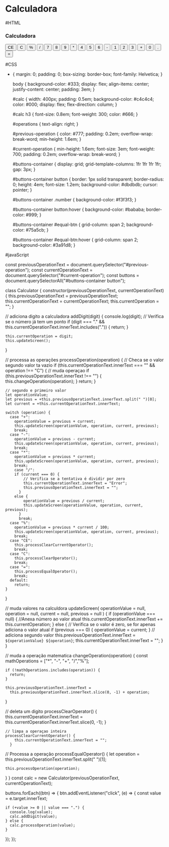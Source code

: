 # Calculadora
#HTML

<!DOCTYPE html>
<html lang="en">
  <head>
 <meta charset="UTF-8" />
    <meta http-equiv="X-UA-Compatible" content="IE=edge" />
    <meta name="viewport" content="width=device-width, initial-scale=1.0" />
    <title>JS Calc</title>
    <link rel="stylesheet" href="css/style.css" />
    <script src="js/script.js" defer></script>
  </head>
  <body>
    <div id="calc">
      <h3>Calculadora</h3>
      <div id="operations">
        <div id="previous-operation"></div>
        <div id="current-operation"></div>
     </div>
      <div id="buttons-container">
        <button>CE</button>
        <button>C</button>
        <button>%</button>
        <button>/</button>
        <button class="number">7</button>
        <button class="number">8</button>
        <button class="number">9</button>
        <button>*</button>
        <button class="number">4</button>
        <button class="number">5</button>
        <button class="number">6</button>
        <button>-</button>
        <button class="number">1</button>
        <button class="number">2</button>
        <button class="number">3</button>
        <button>+</button>
        <button class="number">0</button>
        <button class="number">.</button>
        <button id="equal-btn">=</button>
      </div>
    </div>
  </body>
</html>

#CSS

* {
    margin: 0;
    padding: 0;
    box-sizing: border-box;
    font-family: Helvetica;
  }
  
  body {
    background-color: #333;
    display: flex;
    align-items: center;
    justify-content: center;
    padding: 3em;
  }
  
  #calc {
    width: 400px;
    padding: 0.5em;
    background-color: #c4c4c4;
    color: #000;
    display: flex;
    flex-direction: column;
  }
  
  #calc h3 {
    font-size: 0.8em;
    font-weight: 300;
    color: #666;
  }
  
  #operations {
    text-align: right;
  }
  
  #previous-operation {
    color: #777;
    padding: 0.2em;
    overflow-wrap: break-word;
    min-height: 1.6em;
  }
  
  #current-operation {
    min-height: 1.6em;
    font-size: 3em;
    font-weight: 700;
    padding: 0.2em;
    overflow-wrap: break-word;
  }
  
  #buttons-container {
    display: grid;
    grid-template-columns: 1fr 1fr 1fr 1fr;
    gap: 3px;
  }
  
  #buttons-container button {
    border: 1px solid transparent;
    border-radius: 0;
    height: 4em;
    font-size: 1.2em;
    background-color: #dbdbdb;
    cursor: pointer;
  }
  
  #buttons-container .number {
    background-color: #f3f3f3;
  }
  
  #buttons-container button:hover {
    background-color: #bababa;
    border-color: #999;
  }
  
  #buttons-container #equal-btn {
    grid-column: span 2;
    background-color: #75a5cb;
  }
  
  #buttons-container #equal-btn:hover {
    grid-column: span 2;
    background-color: #3a91d8;
  }

#javaScript

const previousOperationText = document.querySelector("#previous-operation");
const currentOperationText = document.querySelector("#current-operation");
const buttons = document.querySelectorAll("#buttons-container button");

class Calculator {
  constructor(previousOperationText, currentOperationText) {
    this.previousOperationText = previousOperationText;
    this.currentOperationText = currentOperationText;
    this.currentOperation = "";
  }

  // adiciona digito a calculadora
  addDigit(digit) {
    console.log(digit);
    // Verifica se o número já tem um ponto
    if (digit === "." && this.currentOperationText.innerText.includes(".")) {
      return;
    }

    this.currentOperation = digit;
    this.updateScreen();
  }

  // processa as operações
  processOperation(operation) {
    // Checa se o valor segundo valor ta vazio
    if (this.currentOperationText.innerText === "" && operation !== "C") {
      // muda operaçao
      if (this.previousOperationText.innerText !== "") {
        this.changeOperation(operation);
      }
      return;
    }

    // segundo e primeiro valor
    let operationValue;
    let previous = +this.previousOperationText.innerText.split(" ")[0];
    let current = +this.currentOperationText.innerText;

    switch (operation) {
      case "+":
        operationValue = previous + current;
        this.updateScreen(operationValue, operation, current, previous);
        break;
      case "-":
        operationValue = previous - current;
        this.updateScreen(operationValue, operation, current, previous);
        break;
      case "*":
        operationValue = previous * current;
        this.updateScreen(operationValue, operation, current, previous);
        break;
        case "/":
        if (current === 0) {
            // Verifica se a tentativa é dividir por zero
            this.currentOperationText.innerText = "Error";
            this.previousOperationText.innerText = "";
          } 
        else {
            operationValue = previous / current;
            this.updateScreen(operationValue, operation, current, previous);
          }
          break;
      case "%":
        operationValue = previous * current / 100;
        this.updateScreen(operationValue, operation, current, previous);
        break;
      case "CE":
        this.processClearCurrentOperator();
        break;
      case "C":
        this.processClearOperator();
        break;
      case "=":
        this.processEqualOperator();
        break;
      default:
        return;
    }
  }

  // muda valores na calculdora
  updateScreen(
    operationValue = null,
    operation = null,
    current = null,
    previous = null
  ) {
    if (operationValue === null) {
      //Anexa número ao valor atual
      this.currentOperationText.innerText += this.currentOperation;
    } else {
      // Verifica se o valor é zero, se for apenas adiciona o valor atual
      if (previous === 0) {
        operationValue = current;
      }
      // adiciona segundo valor
      this.previousOperationText.innerText = `${operationValue} ${operation}`;
      this.currentOperationText.innerText = "";
    }
  }

  // muda a operação matematica
  changeOperation(operation) {
    const mathOperations = ["*", "-", "+", "/","%"];

    if (!mathOperations.includes(operation)) {
      return;
    }

    this.previousOperationText.innerText =
      this.previousOperationText.innerText.slice(0, -1) + operation;
  }


  // deleta um digito
processClearOperator() {
    this.currentOperationText.innerText =
      this.currentOperationText.innerText.slice(0, -1);
  }

    // limpa a operaçao inteira
    processClearCurrentOperator() {
        this.currentOperationText.innerText = "";
      }

  // Processa a operação
  processEqualOperator() {
    let operation = this.previousOperationText.innerText.split(" ")[1];

    this.processOperation(operation);
  }
}
const calc = new Calculator(previousOperationText, currentOperationText);

buttons.forEach((btn) => {
  btn.addEventListener("click", (e) => {
    const value = e.target.innerText;

    if (+value >= 0 || value === ".") {
      console.log(value);
      calc.addDigit(value);
    } else {
      calc.processOperation(value);
    }
  });
});

